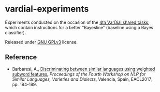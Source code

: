 # vardial-experiments

Experiments conducted on the occasion of the [4th VarDial shared tasks](http://ttg.uni-saarland.de/vardial2017/sharedtask2017.html), which contain instructions for a better "Bayesline" (baseline using a Bayes classifier).

Released under [GNU GPLv3](https://www.gnu.org/licenses/gpl.html) license.


## Reference

* Barbaresi, A., [Discriminating between similar languages using weighted subword features](http://www.aclweb.org/anthology/W/W17/W17-1223.pdf), *Proceedings of the Fourth Workshop on NLP for Similar Languages, Varieties and Dialects*, Valencia, Spain, EACL2017, pp. 184-189.

